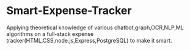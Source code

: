 # Smart-Expense-Tracker
Applying theoretical knowledge of various chatbot,graph,OCR,NLP,ML algorithms on a full-stack expense tracker(HTML,CSS,node.js,Express,PostgreSQL) to make it smart.
